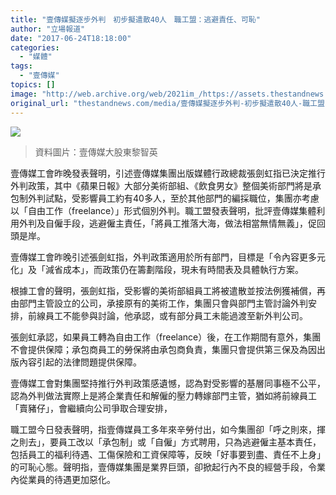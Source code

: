 ```yaml
---
title: "壹傳媒擬逐步外判　初步擬遣散40人　職工盟：逃避責任、可恥"
author: "立場報道"
date: "2017-06-24T18:18:00"
categories:
  - "媒體"
tags:
  - "壹傳媒"
topics: []
image: "http://web.archive.org/web/2021im_/https://assets.thestandnews.com/media/photos/lai_u3ZBT.png"
original_url: "thestandnews.com/media/壹傳媒擬逐步外判-初步擬遣散40人-職工盟-逃避責任-可恥"
---
```

![](http://web.archive.org/web/2021im_/https://assets.thestandnews.com/media/photos/lai_u3ZBT.png)
> 資料圖片：壹傳媒大股東黎智英

壹傳媒工會昨晚發表聲明，引述壹傳媒集團出版媒體行政總裁張劍虹指已決定推行外判政策，其中《蘋果日報》大部分美術部組、《飲食男女》整個美術部門將是承包制外判試點，受影響員工約有40多人，至於其他部門的編採職位，集團亦考慮以「自由工作（freelance）」形式個別外判。職工盟發表聲明，批評壹傳媒集體利用外判及自僱手段，逃避僱主責任，「將員工推落大海，做法相當無情無義」，促回頭是岸。

壹傳媒工會昨晚引述張劍虹指，外判政策適用於所有部門，目標是「令內容更多元化」及「減省成本」，而政策仍在籌劃階段，現未有時間表及具體執行方案。

根據工會的聲明，張劍虹指，受影響的美術部組員工將被遣散並按法例獲補償，再由部門主管設立的公司，承接原有的美術工作，集團只會與部門主管討論外判安排，前線員工不能參與討論，他承認，或有部分員工未能過渡至新外判公司。

張劍虹承認，如果員工轉為自由工作（freelance）後，在工作期間有意外，集團不會提供保障；承包商員工的勞保將由承包商負責，集團只會提供第三保及為因出版內容引起的法律問題提供保障。

壹傳媒工會對集團堅持推行外判政策感遺憾，認為對受影響的基層同事極不公平，認為外判做法實際上是將企業責任和解僱的壓力轉嫁部門主管，猶如將前線員工「賣豬仔」，會繼續向公司爭取合理安排，

職工盟今日發表聲明，指壹傳媒員工多年來辛勞付出，如今集團卻「呼之則來，揮之則去」，要員工改以「承包制」或「自僱」方式聘用，只為逃避僱主基本責任，包括員工的福利待遇、工傷保險和工資保障等，反映「好事要到盡、責任不上身」的可恥心態。聲明指，壹傳媒集團是業界巨頭，卻掀起行內不良的經營手段，令業內從業員的待遇更加惡化。
